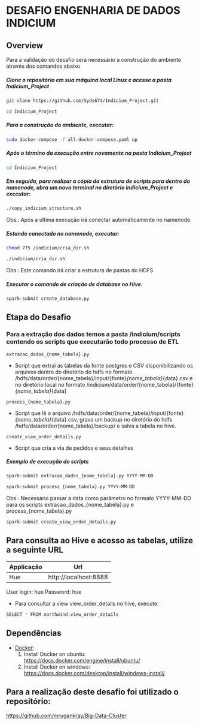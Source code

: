 # DESAFIO ENGENHARIA DE DADOS INDICIUM 



## Overview
Para a validação do desafio será necessário a construção do ambiente através dos comandos abaixo



##### Clone o repositório em sua máquina local Linux e acesse a pasta Indicium_Project
```sh
git clone https://github.com/Syds674/Indicium_Project.git
```
```sh
cd Indicium_Project
```

##### Para a construção do ambiente, executar:
```sh
sudo docker-compose -f all-docker-compose.yaml up
```

##### Após o término da execução entre novamente na pasta Indicium_Project
```sh
cd Indicium_Project
```

##### Em seguida, para realizar a cópia da estrutura de scripts para dentro do namenode, abra um novo terminal no diretório Indicium_Project e executar: 
```sh
./copy_indicium_structure.sh
```
Obs.: Após a ultima execução irá conectar automáticamente no namenode.


##### Estando conectado no namenode, executar:
```sh
chmod 775 /indicium/cria_dir.sh
```
```sh
./indicium/cria_dir.sh
```
Obs.: Este comando irá criar a estrutura de pastas do HDFS

##### Executar o comando de criação de database no Hive:
```sh
spark-submit create_database.py
```


## Etapa do Desafio

### Para a extração dos dados temos a pasta /indicium/scripts contendo os scripts que executarão todo processo de ETL
```
extracao_dados_{nome_tabela}.py
```
- Script que extrai as tabelas da fonte postgres e CSV disponibilizando os arquivos dentro do diretório do hdfs no formato /hdfs/data/order/{nome_tabela}/input/{fonte}_{nome_tabela}_{data}.csv e no diretório local no formato /indicium/data/order/{nome_tabela}/{fonte}_{nome_tabela}_{data}


```
process_{nome_tabela}.py 
```
- Script que lê o arquivo  /hdfs/data/order/{nome_tabela}/input/{fonte}_{nome_tabela}_{data}.csv, grava um backup no diretório do hdfs /hdfs/data/order/{nome_tabela}/backup/ e salva a tabela no hive.


```
create_view_order_details.py 
```
- Script que cria a via de pedidos e seus detalhes


##### Exemplo de execução do scripts
```sh
spark-submit extracao_dados_{nome_tabela}.py YYYY-MM-DD
```
```sh
spark-submit process_{nome_tabela}.py YYYY-MM-DD
```
Obs.: Necessário passar a data como parâmetro no formato YYYY-MM-DD para os scripts extracao_dados_{nome_tabela}.py e process_{nome_tabela}.py

```sh
spark-submit create_view_order_details.py
```



## Para consulta ao Hive e acesso as tabelas, utilize a seguinte URL

|Applicação | Url |
|--- |--- |
| Hue | http://localhost:8888 |

User login: hue
Password: hue

- Para consultar a view view_order_details no hive, execute:
```sh
SELECT * FROM northwind.view_order_details 
```


## Dependências
- [Docker](https://docs.docker.com/):
    1. Install Docker on ubuntu: https://docs.docker.com/engine/install/ubuntu/
    2. Install Docker on windows: https://docs.docker.com/desktop/install/windows-install/
 
## Para a realização deste desafio foi utilizado o repositório:
https://github.com/mrugankray/Big-Data-Cluster
